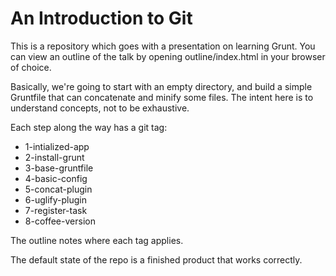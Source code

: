 An Introduction to Git
======================

This is a repository which goes with a presentation on learning Grunt. You can view an outline of the talk by opening outline/index.html in your browser of choice.

Basically, we're going to start with an empty directory, and build a simple Gruntfile that can concatenate and minify some files. The intent here is to understand concepts, not to be exhaustive.

Each step along the way has a git tag:

  * 1-intialized-app
  * 2-install-grunt
  * 3-base-gruntfile
  * 4-basic-config
  * 5-concat-plugin
  * 6-uglify-plugin
  * 7-register-task
  * 8-coffee-version

The outline notes where each tag applies.

The default state of the repo is a finished product that works correctly.